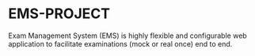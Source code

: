 # EMS-PROJECT
Exam Management System (EMS) is highly flexible and configurable web application to facilitate examinations (mock or real once) end to end. 
